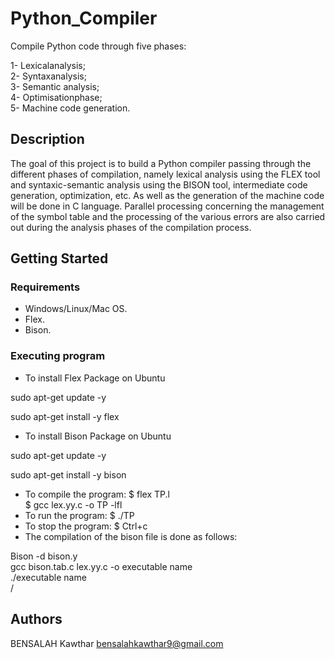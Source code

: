 # Python_Compiler

Compile Python code through five phases:

 1- Lexicalanalysis;  
 2- Syntaxanalysis;  
 3- Semantic analysis;  
 4- Optimisationphase;  
 5- Machine code generation.


## Description

The goal of this project is to build a Python compiler passing through the different phases
of compilation, namely lexical analysis using the FLEX tool and syntaxic-semantic analysis
using the BISON tool, intermediate code generation, optimization, etc.
As well as the generation of the machine code will be done in C language.
Parallel processing concerning the management of the symbol table and the
processing of the various errors are also carried out during the analysis phases of the
compilation process.


## Getting Started

### Requirements

* Windows/Linux/Mac OS.
* Flex.
* Bison.

### Executing program

* To install Flex Package on Ubuntu   

sudo apt-get update -y  

sudo apt-get install -y flex  

* To install Bison Package on Ubuntu   

sudo apt-get update -y  

sudo apt-get install -y bison  


* To compile the program: $ flex TP.l  
                          $ gcc lex.yy.c -o TP -lfl  
* To run the program: $ ./TP  
* To stop the program: $ Ctrl+c  
* The compilation of the bison file is done as follows:  

Bison -d bison.y  
gcc bison.tab.c lex.yy.c -o executable name   
./executable name  
/  

## Authors

BENSALAH Kawthar 
bensalahkawthar9@gmail.com

